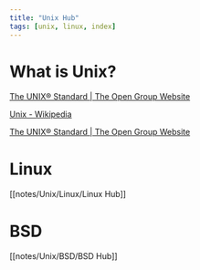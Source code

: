 ```yaml
---
title: "Unix Hub"
tags: [unix, linux, index]
---
```


# What is Unix?


[The UNIX® Standard | The Open Group Website](https://www.opengroup.org/membership/forums/platform/unix)

[Unix - Wikipedia](https://en.wikipedia.org/wiki/Unix)

[The UNIX® Standard | The Open Group Website](https://www.opengroup.org/membership/forums/platform/unix)


# Linux

[[notes/Unix/Linux/Linux Hub]]


# BSD

[[notes/Unix/BSD/BSD Hub]]

